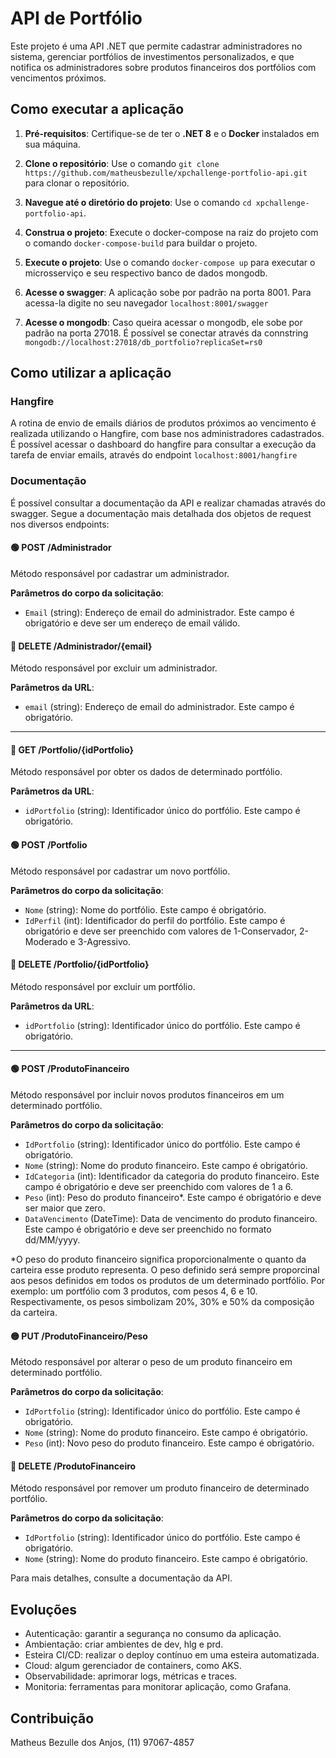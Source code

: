 # API de Portfólio
Este projeto é uma API .NET que permite cadastrar administradores no sistema, gerenciar portfólios de investimentos personalizados, e que notifica os administradores sobre produtos financeiros dos portfólios com vencimentos próximos.

## Como executar a aplicação

1. **Pré-requisitos**: 
Certifique-se de ter o **.NET 8** e o **Docker** instalados em sua máquina.

2. **Clone o repositório**: 
Use o comando `git clone https://github.com/matheusbezulle/xpchallenge-portfolio-api.git` para clonar o repositório.

3. **Navegue até o diretório do projeto**: 
Use o comando `cd xpchallenge-portfolio-api`.

4. **Construa o projeto**: 
Execute o docker-compose na raiz do projeto com o comando `docker-compose-build` para buildar o projeto.

5. **Execute o projeto**: 
Use o comando `docker-compose up` para executar o microsserviço e seu respectivo banco de dados mongodb.

5. **Acesse o swagger**: 
A aplicação sobe por padrão na porta 8001. Para acessa-la digite no seu navegador `localhost:8001/swagger`

6. **Acesse o mongodb**:
Caso queira acessar o mongodb, ele sobe por padrão na porta 27018. É possível se conectar através da connstring `mongodb://localhost:27018/db_portfolio?replicaSet=rs0`

## Como utilizar a aplicação

### Hangfire
A rotina de envio de emails diários de produtos próximos ao vencimento é realizada utilizando o Hangfire, com base nos administradores cadastrados. É possível acessar o dashboard do hangfire para consultar a execução da tarefa de enviar emails, através do endpoint `localhost:8001/hangfire`

### Documentação
É possível consultar a documentação da API e realizar chamadas através do swagger. Segue a documentação mais detalhada dos objetos de request nos diversos endpoints:

#### 🟢 POST /Administrador

Método responsável por cadastrar um administrador.

**Parâmetros do corpo da solicitação**:

- `Email` (string): Endereço de email do administrador. Este campo é obrigatório e deve ser um endereço de email válido.


#### 🔴 DELETE /Administrador/{email}

Método responsável por excluir um administrador.

**Parâmetros da URL**:

- `email` (string): Endereço de email do administrador. Este campo é obrigatório.

---

#### 🔵 GET /Portfolio/{idPortfolio}

Método responsável por obter os dados de determinado portfólio.

**Parâmetros da URL**:

- `idPortfolio` (string): Identificador único do portfólio. Este campo é obrigatório.


#### 🟢 POST /Portfolio

Método responsável por cadastrar um novo portfólio.

**Parâmetros do corpo da solicitação**:

- `Nome` (string): Nome do portfólio. Este campo é obrigatório.
- `IdPerfil` (int): Identificador do perfil do portfólio. Este campo é obrigatório e deve ser preenchido com valores de 1-Conservador, 2-Moderado e 3-Agressivo.


#### 🔴 DELETE /Portfolio/{idPortfolio}

Método responsável por excluir um portfólio.

**Parâmetros da URL**:

- `idPortfolio` (string): Identificador único do portfólio. Este campo é obrigatório.

---

#### 🟢 POST /ProdutoFinanceiro

Método responsável por incluir novos produtos financeiros em um determinado portfólio.

**Parâmetros do corpo da solicitação**:

- `IdPortfolio` (string): Identificador único do portfólio. Este campo é obrigatório.
- `Nome` (string): Nome do produto financeiro. Este campo é obrigatório.
- `IdCategoria` (int): Identificador da categoria do produto financeiro. Este campo é obrigatório e deve ser preenchido com valores de 1 a 6.
- `Peso` (int): Peso do produto financeiro*. Este campo é obrigatório e deve ser maior que zero.
- `DataVencimento` (DateTime): Data de vencimento do produto financeiro. Este campo é obrigatório e deve ser preenchido no formato dd/MM/yyyy.

*O peso do produto financeiro significa proporcionalmente o quanto da carteira esse produto representa. O peso definido será sempre proporcinal aos pesos definidos em todos os produtos de um determinado portfólio. Por exemplo: um portfólio com 3 produtos, com pesos 4, 6 e 10. Respectivamente, os pesos simbolizam 20%, 30% e 50% da composição da carteira.

#### 🟡 PUT /ProdutoFinanceiro/Peso

Método responsável por alterar o peso de um produto financeiro em determinado portfólio.

**Parâmetros do corpo da solicitação**:

- `IdPortfolio` (string): Identificador único do portfólio. Este campo é obrigatório.
- `Nome` (string): Nome do produto financeiro. Este campo é obrigatório.
- `Peso` (int): Novo peso do produto financeiro. Este campo é obrigatório.


#### 🔴 DELETE /ProdutoFinanceiro

Método responsável por remover um produto financeiro de determinado portfólio.

**Parâmetros do corpo da solicitação**:

- `IdPortfolio` (string): Identificador único do portfólio. Este campo é obrigatório.
- `Nome` (string): Nome do produto financeiro. Este campo é obrigatório.


Para mais detalhes, consulte a documentação da API.

## Evoluções

- Autenticação: garantir a segurança no consumo da aplicação.
- Ambientação: criar ambientes de dev, hlg e prd.
- Esteira CI/CD: realizar o deploy contínuo em uma esteira automatizada.
- Cloud: algum gerenciador de containers, como AKS.
- Observabilidade: aprimorar logs, métricas e traces.
- Monitoria: ferramentas para monitorar aplicação, como Grafana.

## Contribuição

Matheus Bezulle dos Anjos, (11) 97067-4857
